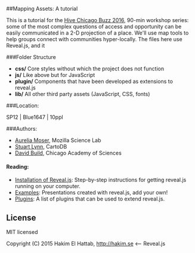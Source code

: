 ##Mapping Assets: A tutorial


This is a tutorial for the [Hive Chicago Buzz 2016](http://www.hivechicagobuzz.org/), 90-min workshop series: some of the most complex questions of access and opportunity can be easily communicated in a 2-D projection of a place. We'll use map tools to help groups connect with communities hyper-locally. The files here use Reveal.js, and it

###Folder Structure
- **css/** Core styles without which the project does not function
- **js/** Like above but for JavaScript
- **plugin/** Components that have been developed as extensions to reveal.js
- **lib/** All other third party assets (JavaScript, CSS, fonts)


###Location:

SP12 | Blue1647 | 10ppl

###Authors:

- [Aurelia Moser](https://twitter.com/auremoser), Mozilla Science Lab
- [Stuart Lynn](https://twitter.com/stuart_lynn), CartoDB
- [David Build](https://twitter.com/dbild), Chicago Academy of Sciences


#### Reading:
- [Installation of Reveal.js](#installation): Step-by-step instructions for getting reveal.js running on your computer.
- [Examples](https://github.com/hakimel/reveal.js/wiki/Example-Presentations): Presentations created with reveal.js, add your own!
- [Plugins](https://github.com/hakimel/reveal.js/wiki/Plugins,-Tools-and-Hardware): A list of plugins that can be used to extend reveal.js.


## License

MIT licensed

Copyright (C) 2015 Hakim El Hattab, http://hakim.se <-- Reveal.js
